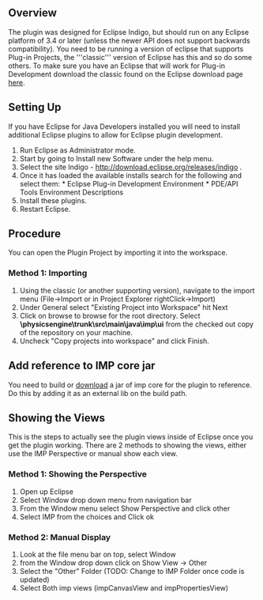 ## Overview ##
The plugin was designed for Eclipse Indigo, but should run on any Eclipse platform of 3.4 or later (unless the newer API does not support backwards compatibility).  You need to be running a version of eclipse that supports Plug-in Projects, the '''classic''' version of Eclipse has this and so do some others.  To make sure you have an Eclipse that will work for Plug-in Development download the classic found on the Eclipse download page [here](http://www.eclipse.org/downloads/packages/eclipse-classic-372/indigosr2).

## Setting Up ##
If you have Eclipse for Java Developers installed you will need to install additional Eclipse plugins to allow for Eclipse plugin development.
  1. Run Eclipse as Administrator mode.
  1. Start by going to Install new Software under the help menu.
  1. Select the site Indigo - http://download.eclipse.org/releases/indigo .
  1. Once it has loaded the available installs search for the following and select them:
    * Eclipse Plug-in Development Environment
    * PDE/API Tools Environment Descriptions
  1. Install these plugins.
  1. Restart Eclipse.

## Procedure ##
You can open the Plugin Project by importing it into the workspace.

### Method 1: Importing ###
  1. Using the classic (or another supporting version), navigate to the import menu (File->Import or in Project Explorer rightClick->Import)
  1. Under General select "Existing Project into Workspace" hit Next
  1. Click on browse to browse for the root directory.  Select **\physicsengine\trunk\src\main\java\imp\ui** from the checked out copy of the repository on your machine.
  1. Uncheck "Copy projects into workspace" and click Finish.

## Add reference to IMP core jar ##
You need to build or [download](http://imp.msoe.edu/files/imp-20120403.jar) a jar of imp core for the plugin to reference. Do this by adding it as an external lib on the build path.

## Showing the Views ##
This is the steps to actually see the plugin views inside of Eclipse once you get the plugin working.  There are 2 methods to showing the views, either use the IMP Perspective or manual show each view.

### Method 1: Showing the Perspective ###
  1. Open up Eclipse
  1. Select Window drop down menu from navigation bar
  1. From the Window menu select Show Perspective and click other
  1. Select IMP from the choices and Click ok

### Method 2: Manual Display ###
  1. Look at the file menu bar on top, select Window
  1. from the Window drop down click on Show View -> Other
  1. Select the "Other" Folder (TODO: Change to IMP Folder once code is updated)
  1. Select Both imp views (impCanvasView and impPropertiesView)